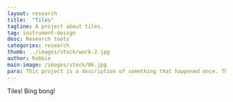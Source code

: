 ```yaml
---
layout: research
title:  "Tiles"
tagline: A project about tiles.
tag: instrument-design
desc: Research tools
categories: research
thumb: ../images/stock/work-2.jpg
author: Robbie
main-image: /images/stock/06.jpg
para: This project is a description of something that happened once. The description will be so detailed. You won't believe it. This description is YUGE.
---
```


Tiles! Bing bong!